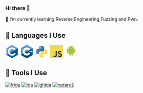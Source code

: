 ### Hi there 👋
<!--
**chan233/chan233** is a ✨ _special_ ✨ repository because its `README.md` (this file) appears on your GitHub profile.

Here are some ideas to get you started:

- 🔭 I’m currently working on ...
- 🌱 I’m currently learning ...
- 👯 I’m looking to collaborate on ...
- 🤔 I’m looking for help with ...
- 💬 Ask me about ...
- 📫 How to reach me: ...
- 😄 Pronouns: ...
- ⚡ Fun fact: ...

-->
🌱 I’m currently learning Reverse Engineering,Fuzzing and Pwn.

<h2>🚀 Languages I Use</h2>
<p><a target="_blank" href="https://raw.githubusercontent.com/devicons/devicon/master/icons/c/c-original.svg" style="display: inline-block;"><img src="https://raw.githubusercontent.com/devicons/devicon/master/icons/c/c-original.svg" alt="c" width="42" height="42" /></a>
<a target="_blank" href="https://raw.githubusercontent.com/devicons/devicon/master/icons/cplusplus/cplusplus-original.svg" style="display: inline-block;"><img src="https://raw.githubusercontent.com/devicons/devicon/master/icons/cplusplus/cplusplus-original.svg" alt="cplusplus" width="42" height="42" /></a>
<a target="_blank" href="https://raw.githubusercontent.com/devicons/devicon/master/icons/python/python-original.svg" style="display: inline-block;"><img src="https://raw.githubusercontent.com/devicons/devicon/master/icons/python/python-original.svg" alt="python" width="42" height="42" /></a>
<a target="_blank" href="https://raw.githubusercontent.com/devicons/devicon/master/icons/javascript/javascript-original.svg" style="display: inline-block;"><img src="https://raw.githubusercontent.com/devicons/devicon/master/icons/javascript/javascript-original.svg" alt="javascript" width="42" height="42" /></a>
<a target="_blank" href="https://raw.githubusercontent.com/devicons/devicon/master/icons/android/android-original-wordmark.svg" style="display: inline-block;"><img src="https://raw.githubusercontent.com/devicons/devicon/master/icons/android/android-original-wordmark.svg" alt="android" width="42" height="42" /></a></p>
<h2>🚀 Tools I Use</h2>
<p><a target="_blank" href="https://th.bing.com/th?id=ODLS.a5c9a0e6-e166-43ea-906c-17319811fdf6&w=32&h=32&qlt=90&pcl=fffffa&o=6&pid=1.2" style="display: inline-block; border-radius: 21; overflow: hidden;"><img src="https://th.bing.com/th?id=ODLS.a5c9a0e6-e166-43ea-906c-17319811fdf6&w=32&h=32&qlt=90&pcl=fffffa&o=6&pid=1.2" alt="frida" width="42" height="42" /></a>
<a target="_blank" href="https://th.bing.com/th/id/R.1a09161bf4fc5dd8aeb99014e6925d6e?rik=K7b4Y7E54xNKKg&riu=http%3a%2f%2fcrack-tool.at.ua%2fpictures%2fpict3%2fIDA-logo.png&ehk=8ceRo4sqyQfeMpIc1JGSQybb1A6E38tKLWgaO%2f%2fNNis%3d&risl=&pid=ImgRaw&r=0" style="display: inline-block; border-radius: 21; overflow: hidden;"><img src="https://th.bing.com/th/id/R.1a09161bf4fc5dd8aeb99014e6925d6e?rik=K7b4Y7E54xNKKg&riu=http%3a%2f%2fcrack-tool.at.ua%2fpictures%2fpict3%2fIDA-logo.png&ehk=8ceRo4sqyQfeMpIc1JGSQybb1A6E38tKLWgaO%2f%2fNNis%3d&risl=&pid=ImgRaw&r=0" alt="ida" width="42" height="42" /></a>
<a target="_blank" href="https://ghidra-sre.org/images/GHIDRA_1.png" style="display: inline-block; border-radius: 21; overflow: hidden;"><img src="https://ghidra-sre.org/images/GHIDRA_1.png" alt="ghida" width="42" height="42" /></a>
<a target="_blank" href="https://creantelab.co/wp-content/uploads/2020/10/logo-1.png" style="display: inline-block; border-radius: 21; overflow: hidden;"><img src="https://creantelab.co/wp-content/uploads/2020/10/logo-1.png" alt="radare2" width="42" height="42" /></a>


</p>


